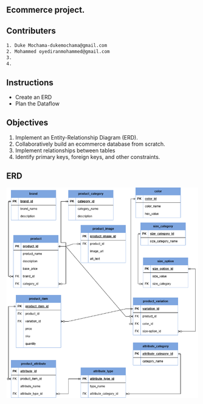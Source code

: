 ##  Ecommerce project.

## Contributers
    1. Duke Mochama-dukemochama@gmail.com
    2. Mohammed oyediranmohammed@gmail.com
    3. 
    4.

## Instructions
  * Create an ERD
  * Plan the Dataflow

## Objectives
  1. Implement an Entity-Relationship Diagram (ERD).
  2. Collaboratively build an ecommerce database from scratch.
  3. Implement relationships between tables
  4. Identify primary keys, foreign keys, and other constraints.


## ERD

![ERD Diagram for E-commerce](E-COMMERCE.png)



